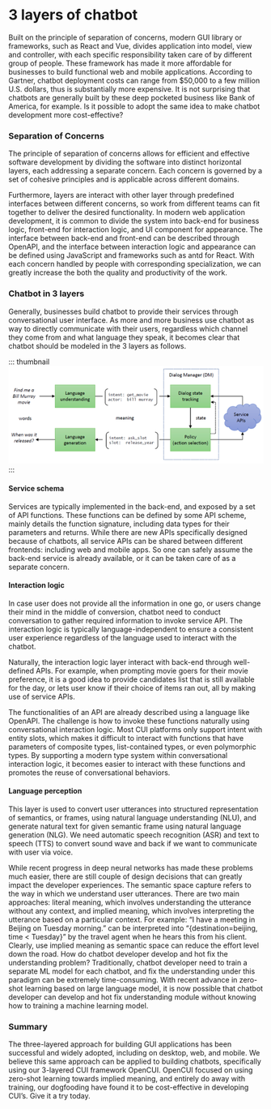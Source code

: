 # 3 layers of chatbot

Built on the principle of separation of concerns, modern GUI library or frameworks, such as React and Vue, divides application into model, view and controller, with each specific responsibility taken care of by different group of people. These framework has made it more affordable for businesses to build functional web and mobile applications. According to Gartner, chatbot deployment costs can range from $50,000 to a few million U.S. dollars, thus is substantially more expensive. It is not surprising that chatbots are generally built by these deep pocketed business like Bank of America, for example. Is it possible to adopt the same idea to make chatbot development more cost-effective?

### Separation of Concerns
The principle of separation of concerns allows for efficient and effective software development by dividing the software into distinct horizontal layers, each addressing a separate concern. Each concern is governed by a set of cohesive principles and is applicable across different domains.

Furthermore, layers are interact with other layer through predefined interfaces between different concerns, so work from different teams can fit together to deliver the desired functionality. In modern web application development, it is common to divide the system into back-end for business logic, front-end for interaction logic, and UI component for appearance. The interface between back-end and front-end can be described through OpenAPI, and the interface between interaction logic and appearance can be defined using JavaScript and frameworks such as antd for React. With each concern handled by people with corresponding specialization, we can greatly increase the both the quality and productivity of the work.

### Chatbot in 3 layers
Generally, businesses build chatbot to provide their services through conversational user interface. As more and more business use chatbot as way to directly communicate with their users, regardless which channel they come from and what language they speak, it becomes clear that chatbot should be modeled in the 3 layers as follows.

::: thumbnail
![three layers](/images/guide/pingpong/3layers.png)
:::

#### Service schema
Services are typically implemented in the back-end, and exposed by a set of API functions. These functions can be defined by some API scheme, mainly details the function signature, including data types for their parameters and returns. While there are new APIs specifically designed because of chatbots, all service APIs can be shared between different frontends: including web and mobile apps. So one can safely assume the back-end service is already available, or it can be taken care of as a separate concern.

#### Interaction logic
In case user does not provide all the information in one go, or users change their mind in the middle of conversion, chatbot need to conduct conversation to gather required information to invoke service API. The interaction logic is typically language-independent to ensure a consistent user experience regardless of the language used to interact with the chatbot.

Naturally, the interaction logic layer interact with back-end through well-defined APIs. For example, when prompting movie goers for their movie preference, it is a good idea to provide candidates list that is still available for the day, or lets user know if their choice of items ran out, all by making use of service APIs.

The functionalities of an API are already described using a language like OpenAPI. The challenge is how to invoke these functions naturally using conversational interaction logic. Most CUI platforms only support intent with entity slots, which makes it difficult to interact with functions that have parameters of composite types, list-contained types, or even polymorphic types. By supporting a modern type system within conversational interaction logic, it becomes easier to interact with these functions and promotes the reuse of conversational behaviors.

#### Language perception
This layer is used to convert user utterances into structured representation of semantics, or frames, using natural language understanding (NLU), and generate natural text for given semantic frame using natural language generation (NLG). We need automatic speech recognition (ASR) and text to speech (TTS) to convert sound wave and back if we want to communicate with user via voice.

While recent progress in deep neural networks has made these problems much easier, there are still couple of design decisions that can greatly impact the developer experiences.
The semantic space capture refers to the way in which we understand user utterances. There are two main approaches: literal meaning, which involves understanding the utterance without any context, and implied meaning, which involves interpreting the utterance based on a particular context. For example:
“I have a meeting in Beijing on Tuesday morning.”
can be interpreted into “{destination=beijing, time < Tuesday}” by the travel agent when he hears this from his client. Clearly, use implied meaning as semantic space can reduce the effort level down the road.
How do chatbot developer develop and hot fix the understanding problem? Traditionally, chatbot developer need to train a separate ML model for each chatbot, and fix the understanding under this paradigm can be extremely time-consuming. With recent advance in zero-shot learning based on large language model, it is now possible that chatbot developer can develop and hot fix understanding module without knowing how to training a machine learning model.
### Summary
The three-layered approach for building GUI applications has been successful and widely adopted, including on desktop, web, and mobile. We believe this same approach can be applied to building chatbots, specifically using our 3-layered CUI framework OpenCUI. OpenCUI focused on using zero-shot learning towards implied meaning, and entirely do away with training, our dogfooding have found it to be cost-effective in developing CUI’s. Give it a try today.